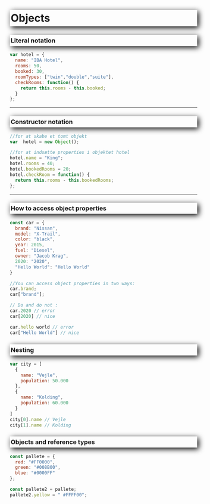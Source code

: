<style>

h1, h3 {
    /* offset-x | offset-y | blur-radius | color */
    box-shadow: 4px 4px 15px black;
    /* top | right | bottom | left */
    padding: 5px 0px 5px 2.5px;
    font-weight: bold;
}

h2, h4 {
    color: teal;
    font-weight: bold;
}

</style>
# Objects

### Literal notation
```javascript
var hotel = {
  name: "IBA Hotel",
  rooms: 50,
  booked: 30,
  roomTypes: ["twin","double","suite"],
  checkRooms: function() {
    return this.rooms - this.booked;
  }
};
```

---

### Constructor notation
```javascript
//for at skabe et tomt objekt
var  hotel = new Object();

//for at indsætte properties i objektet hotel
hotel.name = "King";
hotel.rooms = 40;
hotel.bookedRooms = 20;
hotel.checkRoom = function() {
  return this.rooms - this.bookedRooms;
};
```

---

### How to access object properties
```javascript
const car = {
  brand: "Nissan",
  model: "X-Trail",
  color: "black",
  year: 2015,
  fuel: "Diesel",
  owner: "Jacob Krag",
  2020: "2020",
  "Hello World": "Hello World"
}

//You can access object properties in two ways:
car.brand;
car["brand"];

// Do and do not :  
car.2020 // error
car[2020] // nice

car.hello world // error
car["Hello World"] // nice
```
### Nesting
```javascript
var city = [
  {
    name: "Vejle",
    population: 50.000
  },
  {
    name: "Kolding",
    population: 60.000
  }
]
city[0].name // Vejle
city[1].name // Kolding
```
### Objects and reference types
```javascript
const pallete = {
  red: "#FF0000",
  green: "#008B00",
  blue: "#0000FF"
};

const pallete2 = pallete;
pallete2.yellow = " #FFFF00";
```